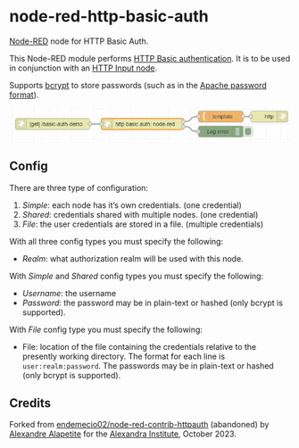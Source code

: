 # node-red-http-basic-auth

[Node-RED](https://nodered.org/) node for HTTP Basic Auth.

This Node-RED module performs [HTTP Basic authentication](https://developer.mozilla.org/docs/Web/HTTP/Authentication).
It is to be used in conjunction with an [HTTP Input node](https://cookbook.nodered.org/http/create-an-http-endpoint).

Supports [bcrypt](https://en.wikipedia.org/wiki/Bcrypt) to store passwords
(such as in the [Apache password format](https://httpd.apache.org/docs/current/misc/password_encryptions.html)).

![flow.png](images/flow.png)

## Config

There are three type of configuration:

1. *Simple*: each node has it’s own credentials. (one credential)
2. *Shared*: credentials shared with multiple nodes. (one credential)
3. *File*: the user credentials are stored in a file. (multiple credentials)

With all three config types you must specify the following:

- *Realm*: what authorization realm will be used with this node.

With *Simple* and *Shared* config types you must specify the following:

- *Username*: the username
- *Password*: the password may be in plain-text or hashed (only bcrypt is supported).

With *File* config type you must specify the following:

- File: location of the file containing the credentials relative to the presently working directory.
	The format for each line is `user:realm:password`.
	The passwords may be in plain-text or hashed (only bcrypt is supported).

## Credits

Forked from [endemecio02/node-red-contrib-httpauth](https://github.com/endemecio02/node-red-contrib-httpauth) (abandoned)
by [Alexandre Alapetite](https://github.com/Alkarex) for the [Alexandra Institute](https://alexandra.dk/), October 2023.
